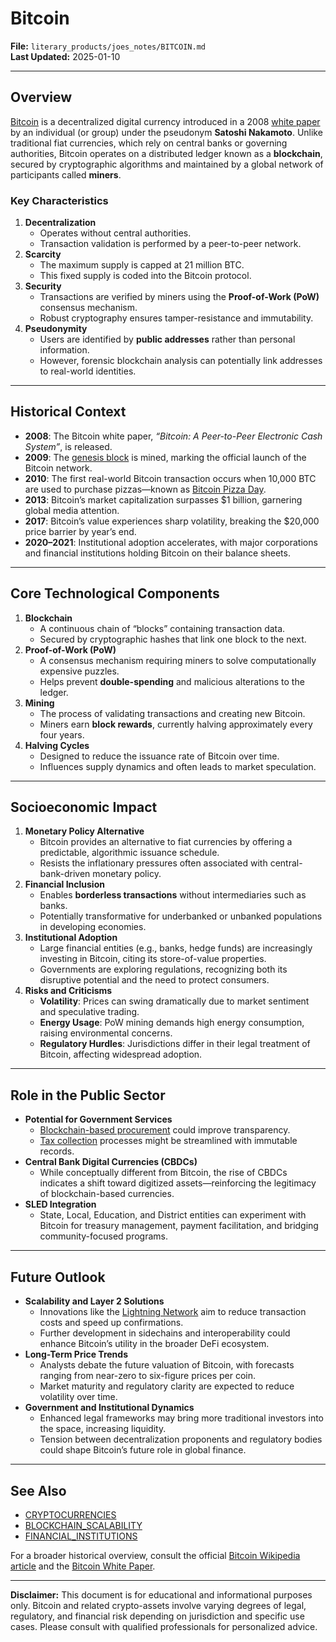 # Bitcoin

**File:** `literary_products/joes_notes/BITCOIN.md`\
**Last Updated:** 2025-01-10

***

## Overview

[Bitcoin](https://en.wikipedia.org/wiki/Bitcoin) is a decentralized digital currency introduced in a 2008 [white paper](https://bitcoin.org/bitcoin.pdf) by an individual (or group) under the pseudonym **Satoshi Nakamoto**. Unlike traditional fiat currencies, which rely on central banks or governing authorities, Bitcoin operates on a distributed ledger known as a **blockchain**, secured by cryptographic algorithms and maintained by a global network of participants called **miners**.

### Key Characteristics

1. **Decentralization**
   * Operates without central authorities.
   * Transaction validation is performed by a peer-to-peer network.
2. **Scarcity**
   * The maximum supply is capped at 21 million BTC.
   * This fixed supply is coded into the Bitcoin protocol.
3. **Security**
   * Transactions are verified by miners using the **Proof-of-Work (PoW)** consensus mechanism.
   * Robust cryptography ensures tamper-resistance and immutability.
4. **Pseudonymity**
   * Users are identified by **public addresses** rather than personal information.
   * However, forensic blockchain analysis can potentially link addresses to real-world identities.

***

## Historical Context

* **2008**: The Bitcoin white paper, _“Bitcoin: A Peer-to-Peer Electronic Cash System”_, is released.
* **2009**: The [genesis block](../misc/important_dates_in_bitcoin_history.md#genesis-block) is mined, marking the official launch of the Bitcoin network.
* **2010**: The first real-world Bitcoin transaction occurs when 10,000 BTC are used to purchase pizzas—known as [Bitcoin Pizza Day](../misc/important_dates_in_bitcoin_history.md#bitcoin-pizza-day).
* **2013**: Bitcoin’s market capitalization surpasses $1 billion, garnering global media attention.
* **2017**: Bitcoin’s value experiences sharp volatility, breaking the $20,000 price barrier by year’s end.
* **2020–2021**: Institutional adoption accelerates, with major corporations and financial institutions holding Bitcoin on their balance sheets.

***

## Core Technological Components

1. **Blockchain**
   * A continuous chain of “blocks” containing transaction data.
   * Secured by cryptographic hashes that link one block to the next.
2. **Proof-of-Work (PoW)**
   * A consensus mechanism requiring miners to solve computationally expensive puzzles.
   * Helps prevent **double-spending** and malicious alterations to the ledger.
3. **Mining**
   * The process of validating transactions and creating new Bitcoin.
   * Miners earn **block rewards**, currently halving approximately every four years.
4. **Halving Cycles**
   * Designed to reduce the issuance rate of Bitcoin over time.
   * Influences supply dynamics and often leads to market speculation.

***

## Socioeconomic Impact

1. **Monetary Policy Alternative**
   * Bitcoin provides an alternative to fiat currencies by offering a predictable, algorithmic issuance schedule.
   * Resists the inflationary pressures often associated with central-bank-driven monetary policy.
2. **Financial Inclusion**
   * Enables **borderless transactions** without intermediaries such as banks.
   * Potentially transformative for underbanked or unbanked populations in developing economies.
3. **Institutional Adoption**
   * Large financial entities (e.g., banks, hedge funds) are increasingly investing in Bitcoin, citing its store-of-value properties.
   * Governments are exploring regulations, recognizing both its disruptive potential and the need to protect consumers.
4. **Risks and Criticisms**
   * **Volatility**: Prices can swing dramatically due to market sentiment and speculative trading.
   * **Energy Usage**: PoW mining demands high energy consumption, raising environmental concerns.
   * **Regulatory Hurdles**: Jurisdictions differ in their legal treatment of Bitcoin, affecting widespread adoption.

***

## Role in the Public Sector

* **Potential for Government Services**
  * [Blockchain-based procurement](../misc/public_services.md#blockchain-based-procurement) could improve transparency.
  * [Tax collection](../ai/governance_models.md#tax-collection-reform) processes might be streamlined with immutable records.
* **Central Bank Digital Currencies (CBDCs)**
  * While conceptually different from Bitcoin, the rise of CBDCs indicates a shift toward digitized assets—reinforcing the legitimacy of blockchain-based currencies.
* **SLED Integration**
  * State, Local, Education, and District entities can experiment with Bitcoin for treasury management, payment facilitation, and bridging community-focused programs.

***

## Future Outlook

* **Scalability and Layer 2 Solutions**
  * Innovations like the [Lightning Network](../BLOCKCHAIN_SCALABILITY.md#lightning-network) aim to reduce transaction costs and speed up confirmations.
  * Further development in sidechains and interoperability could enhance Bitcoin’s utility in the broader DeFi ecosystem.
* **Long-Term Price Trends**
  * Analysts debate the future valuation of Bitcoin, with forecasts ranging from near-zero to six-figure prices per coin.
  * Market maturity and regulatory clarity are expected to reduce volatility over time.
* **Government and Institutional Dynamics**
  * Enhanced legal frameworks may bring more traditional investors into the space, increasing liquidity.
  * Tension between decentralization proponents and regulatory bodies could shape Bitcoin’s future role in global finance.

***

## See Also

* [CRYPTOCURRENCIES](../crypto/cryptocurrencies.md)
* [BLOCKCHAIN\_SCALABILITY](../BLOCKCHAIN_SCALABILITY.md)
* [FINANCIAL\_INSTITUTIONS](../strategy/financial_institutions.md)

For a broader historical overview, consult the official [Bitcoin Wikipedia article](https://en.wikipedia.org/wiki/Bitcoin) and the [Bitcoin White Paper](https://bitcoin.org/bitcoin.pdf).

***

**Disclaimer:** This document is for educational and informational purposes only. Bitcoin and related crypto-assets involve varying degrees of legal, regulatory, and financial risk depending on jurisdiction and specific use cases. Please consult with qualified professionals for personalized advice.
